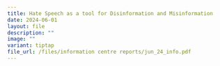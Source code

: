 ```yaml
---
title: Hate Speech as a tool for Disinformation and Misinformation
date: 2024-06-01
layout: file
description: ""
image: ""
variant: tiptap
file_url: /files/information centre reports/jun_24_info.pdf
---
```

